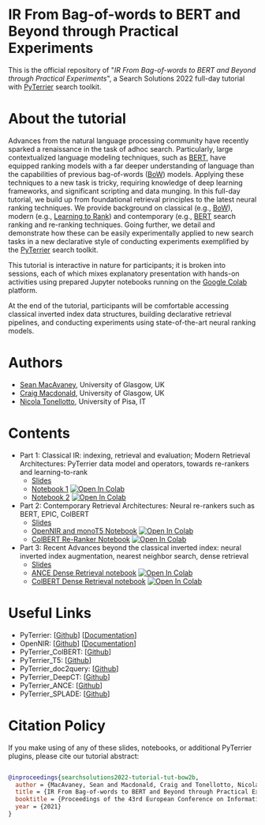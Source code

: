 # IR From Bag-of-words to BERT and Beyond through Practical Experiments

This is the official repository of "*IR From Bag-of-words to BERT and Beyond through Practical Experiments*", a Search Solutions 2022 full-day tutorial with [PyTerrier](https://github.com/terrier-org/pyterrier) search toolkit.

# About the tutorial

Advances from the natural language processing community have recently sparked a renaissance in the task of adhoc search. Particularly, large contextualized language modeling techniques, such as [BERT](https://en.wikipedia.org/wiki/BERT_(language_model)), have equipped ranking models with a far deeper understanding of language than the capabilities of previous bag-of-words ([BoW](https://en.wikipedia.org/wiki/Bag-of-words_model)) models. Applying these techniques to a new task is tricky, requiring knowledge of deep learning frameworks, and significant scripting and data munging. In this full-day tutorial, we build up from foundational retrieval principles to the latest neural ranking techniques. We provide background on classical (e.g., [BoW](https://en.wikipedia.org/wiki/Bag-of-words_model)), modern (e.g., [Learning to Rank](https://en.wikipedia.org/wiki/Learning_to_rank)) and contemporary (e.g., [BERT](https://en.wikipedia.org/wiki/BERT_(language_model)) search ranking and re-ranking techniques. Going further, we detail and demonstrate how these can be easily experimentally applied to new search tasks in a new declarative style of conducting experiments exemplified by the [PyTerrier](https://github.com/terrier-org/pyterrier) search toolkit.

This tutorial is interactive in nature for participants; it is broken into sessions, each of which mixes explanatory presentation with hands-on activities using prepared Jupyter notebooks running on the [Google Colab](https://colab.research.google.com/) platform.

At the end of the tutorial, participants will be comfortable accessing classical inverted index data structures, building declarative retrieval pipelines, and conducting experiments using state-of-the-art neural ranking models.

# Authors

* [Sean MacAvaney](https://macavaney.us), University of Glasgow, UK
* [Craig Macdonald](http://www.dcs.gla.ac.uk/~craigm/), University of Glasgow, UK
* [Nicola Tonellotto](http://tonellotto.github.io), University of Pisa, IT

# Contents

* Part 1: Classical IR: indexing, retrieval and evaluation; Modern Retrieval Architectures: PyTerrier data model and operators, towards re-rankers and learning-to-rank
  - [Slides](slides/part1.pdf)
  - [Notebook 1](notebooks/notebook1.ipynb) [![Open In Colab](https://colab.research.google.com/assets/colab-badge.svg)](https://colab.research.google.com/github/terrier-org/searchsolutions2022-tutorial/blob/main/notebooks/notebook1.ipynb)
  - [Notebook 2](notebooks/notebook2.ipynb) [![Open In Colab](https://colab.research.google.com/assets/colab-badge.svg)](https://colab.research.google.com/github/terrier-org/searchsolutions2022-tutorial/blob/main/notebooks/notebook2.ipynb)
* Part 2: Contemporary Retrieval Architectures: Neural re-rankers such as BERT, EPIC, ColBERT
  - [Slides](slides/part2.pdf)
  - [OpenNIR and monoT5 Notebook](notebooks/notebook3.1.ipynb) [![Open In Colab](https://colab.research.google.com/assets/colab-badge.svg)](https://colab.research.google.com/github/terrier-org/searchsolutions2022-tutorial/blob/main/notebooks/notebook3.1.ipynb)
  - [ColBERT Re-Ranker Notebook](notebooks/notebook3.2.ipynb) [![Open In Colab](https://colab.research.google.com/assets/colab-badge.svg)](https://colab.research.google.com/github/terrier-org/searchsolutions2022-tutorial/blob/main/notebooks/notebook3.2.ipynb)
* Part 3: Recent Advances beyond the classical inverted index: neural inverted index augmentation, nearest neighbor search, dense retrieval
  - [Slides](slides/part3.pdf)
  - [ANCE Dense Retrieval notebook](notebooks/notebook4_1.ipynb) [![Open In Colab](https://colab.research.google.com/assets/colab-badge.svg)](https://colab.research.google.com/github/terrier-org/searchsolutions2022-tutorial/blob/main/notebooks/notebook4_1.ipynb)
  - [ColBERT Dense Retrieval notebook](notebooks/notebook4_2.ipynb) [![Open In Colab](https://colab.research.google.com/assets/colab-badge.svg)](https://colab.research.google.com/github/terrier-org/searchsolutions2022-tutorial/blob/main/notebooks/notebook4_2.ipynb)

# Useful Links

 - PyTerrier: [[Github](https://github.com/terrier-org/pyterrier)] [[Documentation](https://pyterrier.readthedocs.io/en/latest/)]
 - OpenNIR: [[Github](https://github.com/Georgetown-IR-Lab/OpenNIR)] [[Documentation](https://opennir.net/)]
 - PyTerrier_ColBERT: [[Github](https://github.com/terrierteam/pyterrier_colbert)]
 - PyTerrier_T5: [[Github](https://github.com/terrierteam/pyterrier_t5)]
 - PyTerrier_doc2query: [[Github](https://github.com/terrierteam/pyterrier_doc2query)]
 - PyTerrier_DeepCT: [[Github](https://github.com/terrierteam/pyterrier_deepct)]
 - PyTerrier_ANCE: [[Github](https://github.com/terrierteam/pyterrier_ance)]
 - PyTerrier_SPLADE: [[Github](https://github.com/cmacdonald/pyt_splade)]


# Citation Policy

If you make using of any of these slides, notebooks, or additional PyTerrier plugins, please cite our tutorial abstract:

```bibtex

@inproceedings{searchsolutions2022-tutorial-tut-bow2b,
  author = {MacAvaney, Sean and Macdonald, Craig and Tonellotto, Nicola},
  title = {IR From Bag-of-words to BERT and Beyond through Practical Experiments: An ECIR 2021 tutorial with PyTerrier and OpenNIR},
  booktitle = {Proceedings of the 43rd European Conference on Information Retrieval Research},
  year = {2021}
}

```
